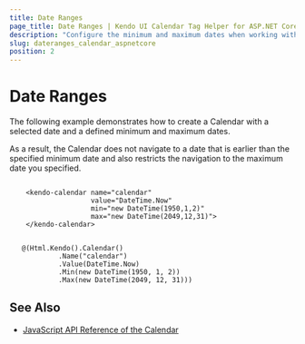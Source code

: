```yaml
---
title: Date Ranges
page_title: Date Ranges | Kendo UI Calendar Tag Helper for ASP.NET Core
description: "Configure the minimum and maximum dates when working with the Kendo UI Calendar tag helper for ASP.NET Core (MVC 6 or ASP.NET Core MVC)."
slug: dateranges_calendar_aspnetcore
position: 2
---
```


# Date Ranges

The following example demonstrates how to create a Calendar with a selected date and a defined minimum and maximum dates.

As a result, the Calendar does not navigate to a date that is earlier than the specified minimum date and also restricts the navigation to the maximum date you specified.

```tagHelper

    <kendo-calendar name="calendar"
                    value="DateTime.Now"
                    min="new DateTime(1950,1,2)"
                    max="new DateTime(2049,12,31)">
    </kendo-calendar>

```
```cshtml

   @(Html.Kendo().Calendar()
            .Name("calendar")
            .Value(DateTime.Now)
            .Min(new DateTime(1950, 1, 2))
            .Max(new DateTime(2049, 12, 31)))

```

## See Also

* [JavaScript API Reference of the Calendar](http://docs.telerik.com/kendo-ui/api/javascript/ui/calendar)

